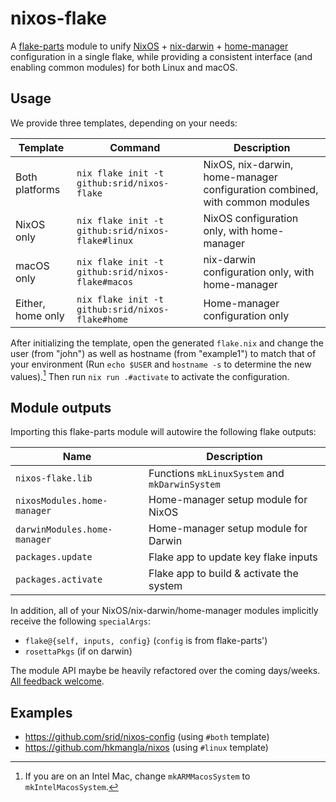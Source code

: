 # nixos-flake

A [flake-parts](https://flake.parts/) module to unify [NixOS](https://nixos.org/manual/nixos/stable/) + [nix-darwin](https://github.com/LnL7/nix-darwin) + [home-manager](https://github.com/nix-community/home-manager) configuration in a single flake, while providing a consistent interface (and enabling common modules) for both Linux and macOS.


## Usage

We provide three templates, depending on your needs:

|Template | Command | Description |
| -- | -------- | ----------- |
| Both platforms | `nix flake init -t github:srid/nixos-flake` | NixOS, nix-darwin, home-manager configuration combined, with common modules |
| NixOS only | `nix flake init -t github:srid/nixos-flake#linux` | NixOS configuration only, with home-manager |
| macOS only | `nix flake init -t github:srid/nixos-flake#macos` | nix-darwin configuration only, with home-manager |
| Either, home only | `nix flake init -t github:srid/nixos-flake#home` | Home-manager configuration only |

After initializing the template, open the generated `flake.nix` and change the user (from "john") as well as hostname (from "example1") to match that of your environment (Run `echo $USER` and `hostname -s` to determine the new values).[^intel] Then run `nix run .#activate` to activate the configuration.

[^intel]: If you are on an Intel Mac, change `mkARMMacosSystem` to `mkIntelMacosSystem`.

## Module outputs

Importing this flake-parts module will autowire the following flake outputs:

| Name                         | Description                                    |
| ---------------------------- | ---------------------------------------------- |
| `nixos-flake.lib`             | Functions `mkLinuxSystem` and `mkDarwinSystem` |
| `nixosModules.home-manager`  | Home-manager setup module for NixOS            |
| `darwinModules.home-manager` | Home-manager setup module for Darwin           |
| `packages.update`            | Flake app to update key flake inputs            |
| `packages.activate`          | Flake app to build & activate the system       |

In addition, all of your NixOS/nix-darwin/home-manager modules implicitly receive the following `specialArgs`:

- `flake@{self, inputs, config}` (`config` is from flake-parts')
- `rosettaPkgs` (if on darwin)

The module API maybe be heavily refactored over the coming days/weeks. [All feedback welcome](https://github.com/srid/nixos-flake/issues/new).

## Examples

- https://github.com/srid/nixos-config (using `#both` template)
- https://github.com/hkmangla/nixos (using `#linux` template)
